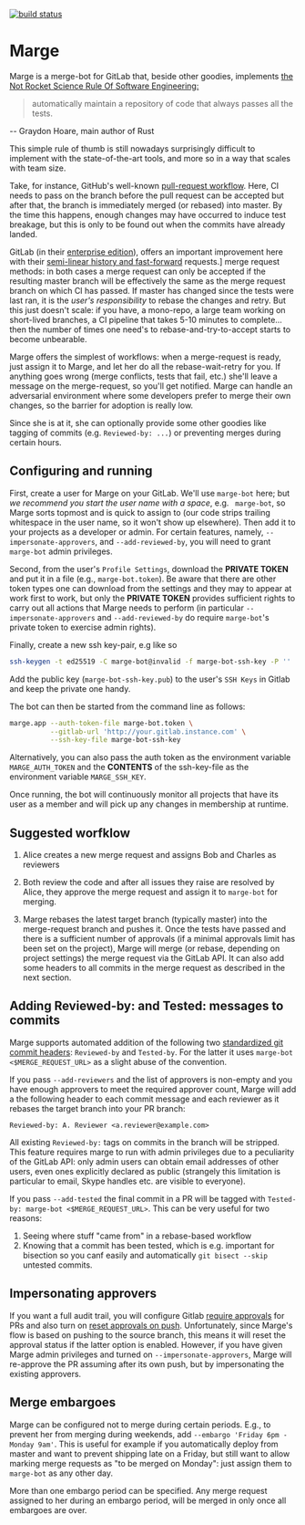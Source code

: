 [![build status](https://travis-ci.org/smarkets/marge.png?branch=master)](https://travis-ci.org/smarkets/marge)

# Marge

Marge is a merge-bot for GitLab that, beside other goodies,
implements [the Not Rocket Science Rule Of Software Engineering:](http://graydon2.dreamwidth.org/1597.html)

> automatically maintain a repository of code that always passes all the tests.

-- Graydon Hoare, main author of Rust

This simple rule of thumb is still nowadays surprisingly difficult to
implement with the state-of-the-art tools, and more so in a way that scales
with team size.

Take, for instance, GitHub's well-known
[pull-request workflow](https://help.github.com/categories/collaborating-with-issues-and-pull-requests).
Here, CI needs to pass on the branch before the pull request can be accepted but after that, the branch
is immediately merged (or rebased) into master. By the time this happens, enough changes may have occurred
to induce test breakage, but this is only to be found out when the commits have already landed.

GitLab (in their [enterprise edition](https://about.gitlab.com/products/)),  offers an important improvement
here with their [semi-linear history and fast-forward](https://docs.gitlab.com/ee/user/project/merge_requests/) requests.] merge request methods: in both cases a merge request can only be accepted if the resulting master branch will be effectively the same as the merge request branch on which CI has passed. If master has changed since the tests were last ran, it is the *user's responsibility* to rebase the changes and retry. But this just doesn't scale: if you have, a mono-repo, a large team working on short-lived branches, a CI pipeline that takes 5-10 minutes to complete... then the number of times one need's to rebase-and-try-to-accept starts to become unbearable.

Marge offers the simplest of workflows: when a merge-request is ready, just assign it to Marge, and let her
do all the rebase-wait-retry for you. If anything goes wrong (merge conflicts, tests that fail, etc.) she'll
leave a message on the merge-request, so you'll get notified. Marge can handle an adversarial environment
where some developers prefer to merge their own changes, so the barrier for adoption is really low.

Since she is at it, she can optionally provide some other goodies like tagging of commits
(e.g. `Reviewed-by: ...`) or preventing merges during certain hours.


## Configuring and running

First, create a user for Marge on your GitLab. We'll use `marge-bot` here; but
*we recommend you start the user name with a space*, e.g. ` marge-bot`, so Marge
sorts topmost and is quick to assign to (our code strips trailing whitespace in
the user name, so it won't show up elsewhere). Then add it to your projects as a
developer or admin. For certain features, namely, `--impersonate-approvers`, and
`--add-reviewed-by`, you will need to grant `marge-bot` admin privileges.

Second, from the user's `Profile Settings`, download the **PRIVATE TOKEN** and
put it in a file (e.g., `marge-bot.token`). Be aware that there are other token
types one can download from the settings and they may to appear at work first to work,
but only the **PRIVATE TOKEN** provides sufficient rights to carry out all actions that
Marge needs to perform (in particular `--impersonate-approvers` and `--add-reviewed-by` do require
`marge-bot`'s private token to exercise admin rights).

Finally, create a new ssh key-pair, e.g like so

```bash
ssh-keygen -t ed25519 -C marge-bot@invalid -f marge-bot-ssh-key -P ''
```

Add the public key (`marge-bot-ssh-key.pub`) to the user's `SSH Keys` in Gitlab
and keep the private one handy.

The bot can then be started from the command line as follows:
```bash
marge.app --auth-token-file marge-bot.token \
          --gitlab-url 'http://your.gitlab.instance.com' \
          --ssh-key-file marge-bot-ssh-key
```

Alternatively, you can also pass the auth token as the environment variable
`MARGE_AUTH_TOKEN` and the **CONTENTS** of the ssh-key-file as the environment
variable `MARGE_SSH_KEY`.

Once running, the bot will continuously monitor all projects that have its user as a member and will
pick up any changes in membership at runtime.

## Suggested worfklow
1. Alice creates a new merge request and assigns Bob and Charles as reviewers

2. Both review the code and after all issues they raise are resolved by Alice,
   they approve the merge request and assign it to `marge-bot` for merging.

3. Marge rebases the latest target branch (typically master) into the
   merge-request branch and pushes it. Once the tests have passed and there is
   a sufficient number of approvals (if a minimal approvals limit has been set on the project),
   Marge will merge (or rebase, depending on project settings) the merge request via the GitLab API.
   It can also add some headers to all commits in the merge request as described in the next section.


## Adding Reviewed-by: and Tested: messages to commits
Marge supports automated addition of the following
two [standardized git commit headers](https://www.kernel.org/doc/html/v4.11/process/submitting-patches.html#using-reported-by-tested-by-reviewed-by-suggested-by-and-fixes): `Reviewed-by` and `Tested-by`. For the
latter it uses `marge-bot <$MERGE_REQUEST_URL>` as a slight abuse of the
convention.

If you pass `--add-reviewers` and the list of approvers is non-empty and you
have enough approvers to meet the required approver count, Marge will add a the
following header to each commit message and each reviewer as it rebases the
target branch into your PR branch:

```
Reviewed-by: A. Reviewer <a.reviewer@example.com>
```

All existing `Reviewed-by:` tags on commits in the branch will be stripped. This
feature requires marge to run with admin privileges due to a peculiarity of the
GitLab API: only admin users can obtain email addresses of other users, even
ones explicitly declared as public (strangely this limitation is particular to
email, Skype handles etc. are visible to everyone).

If you pass `--add-tested` the final commit in a PR will be tagged with
`Tested-by: marge-bot <$MERGE_REQUEST_URL>`. This can be very useful for two
reasons:

1. Seeing where stuff "came from" in a rebase-based workflow
2. Knowing that a commit has been tested, which is e.g. important for bisection
   so you canf easily and automatically `git bisect --skip` untested commits.

## Impersonating approvers
If you want a full audit trail, you will configure Gitlab
[require approvals](https://docs.gitlab.com/ee/user/project/merge_requests/merge_request_approvals.html#approvals-required)
for PRs and also turn on
[reset approvals on push]( https://docs.gitlab.com/ee/user/project/merge_requests/merge_request_approvals.html#reset-approvals-on-push).
Unfortunately, since Marge's flow is based on pushing to the source branch, this
means it will reset the approval status if the latter option is enabled.
However, if you have given Marge admin privileges and turned on
`--impersonate-approvers`, Marge will re-approve the PR assuming after its own
push, but by impersonating the existing approvers.

## Merge embargoes

Marge can be configured not to merge during certain periods. E.g., to prevent
her from merging during weekends, add `--embargo 'Friday 6pm - Monday 9am'`.
This is useful for example if you automatically deploy from master and want to
prevent shipping late on a Friday, but still want to allow marking merge requests as
"to be merged on Monday": just assign them to `marge-bot` as any other day.

More than one embargo period can be specified. Any merge request assigned to her
during an embargo period, will be merged in only once all embargoes are over.
